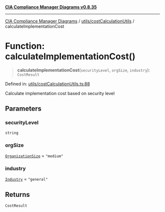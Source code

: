 [**CIA Compliance Manager Diagrams v0.8.35**](../../../README.md)

***

[CIA Compliance Manager Diagrams](../../../modules.md) / [utils/costCalculationUtils](../README.md) / calculateImplementationCost

# Function: calculateImplementationCost()

> **calculateImplementationCost**(`securityLevel`, `orgSize`, `industry`): `CostResult`

Defined in: [utils/costCalculationUtils.ts:88](https://github.com/Hack23/cia-compliance-manager/blob/b297770fc62abf558e2711cd029bbbe74e6c5cfb/src/utils/costCalculationUtils.ts#L88)

Calculate implementation cost based on security level

## Parameters

### securityLevel

`string`

### orgSize

[`OrganizationSize`](../type-aliases/OrganizationSize.md) = `"medium"`

### industry

[`Industry`](../type-aliases/Industry.md) = `"general"`

## Returns

`CostResult`
